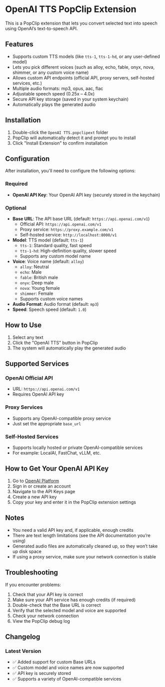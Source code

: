 # OpenAI TTS PopClip Extension

This is a PopClip extension that lets you convert selected text into speech using OpenAI’s text-to-speech API.

## Features

- Supports custom TTS models (like `tts-1`, `tts-1-hd`, or any user-defined model)
- Lets you pick different voices (such as alloy, echo, fable, onyx, nova, shimmer, or any custom voice name)
- Allows custom API endpoints (official API, proxy servers, self-hosted services, etc.)
- Multiple audio formats: mp3, opus, aac, flac
- Adjustable speech speed (0.25x – 4.0x)
- Secure API key storage (saved in your system keychain)
- Automatically plays the generated audio

## Installation

1. Double-click the `OpenAI TTS.popclipext` folder
2. PopClip will automatically detect it and prompt you to install
3. Click "Install Extension" to confirm installation

## Configuration

After installation, you'll need to configure the following options:

### Required

- **OpenAI API Key**: Your OpenAI API key (securely stored in the keychain)

### Optional

- **Base URL**: The API base URL (default: `https://api.openai.com/v1`)
  - Official API: `https://api.openai.com/v1`
  - Proxy service: `https://proxy.example.com/v1`
  - Self-hosted service: `http://localhost:8000/v1`
- **Model**: TTS model (default: `tts-1`)
  - `tts-1`: Standard quality, fast speed
  - `tts-1-hd`: High-definition quality, slower speed
  - Supports any custom model name
- **Voice**: Voice name (default: `alloy`)
  - `alloy`: Neutral
  - `echo`: Male
  - `fable`: British male
  - `onyx`: Deep male
  - `nova`: Young female
  - `shimmer`: Female
  - Supports custom voice names
- **Audio Format**: Audio format (default: `mp3`)
- **Speed**: Speech speed (default: `1.0`)

## How to Use

1. Select any text
2. Click the "OpenAI TTS" button in PopClip
3. The system will automatically play the generated audio

## Supported Services

### OpenAI Official API

- URL: `https://api.openai.com/v1`
- Requires OpenAI API key

### Proxy Services

- Supports any OpenAI-compatible proxy service
- Just set the appropriate `base_url`

### Self-Hosted Services

- Supports locally hosted or private OpenAI-compatible services
- For example: LocalAI, FastChat, vLLM, etc.

## How to Get Your OpenAI API Key

1. Go to [OpenAI Platform](https://platform.openai.com/)
2. Sign in or create an account
3. Navigate to the API Keys page
4. Create a new API key
5. Copy your key and enter it in the PopClip extension settings

## Notes

- You need a valid API key and, if applicable, enough credits
- There are text length limitations (see the API documentation you’re using)
- Generated audio files are automatically cleaned up, so they won’t take up disk space
- If using a proxy service, make sure your network connection is stable

## Troubleshooting

If you encounter problems:
1. Check that your API key is correct
2. Make sure your API service has enough credits (if required)
3. Double-check that the Base URL is correct
4. Verify that the selected model and voice are supported
5. Check your network connection
6. View the PopClip debug log

## Changelog

### Latest Version

- ✅ Added support for custom Base URLs
- ✅ Custom model and voice names are now supported
- ✅ API key is securely stored
- ✅ Supports a variety of OpenAI-compatible services